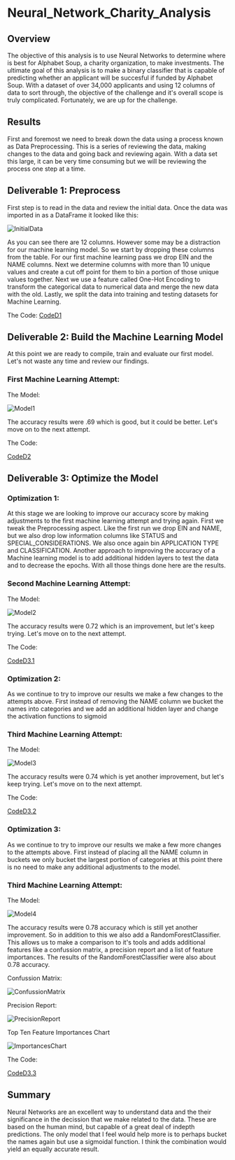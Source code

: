 # Neural_Network_Charity_Analysis

## Overview

The objective of this analysis is to use Neural Networks to determine where is best for Alphabet Soup, a charity organization, to make investments. The ultimate goal of this analysis is to make a binary classifier that is capable of predicting whether an applicant will be succesful if funded by Alphabet Soup. With a dataset of over 34,000 applicants and using 12 columns of data to sort through, the objective of the challenge and it's overall scope is truly complicated. Fortunately, we are up for the challenge.

## Results

First and foremost we need to break down the data using a process known as Data Preprocessing. This is a series of reviewing the data, making changes to the data and going back and reviewing again. With a data set this large, it can be very time consuming but we will be reviewing the process one step at a time.

## Deliverable 1: Preprocess

First step is to read in the data and review the initial data. Once the data was imported in as a DataFrame it looked like this:

![InitialData](./Images/InitialData1.png)

As you can see there are 12 columns. However some may be a distraction for our machine learning model. So we start by dropping these columns from the table. For our first machine learning pass we drop EIN and the NAME columns. Next we determine columns with more than 10 unique values and create a cut off point for them to bin a portion of those unique values together. Next we use a feature called One-Hot Encoding to transform the categorical data to numerical data and merge the new data with the old. Lastly, we split the data into training and testing datasets for Machine Learning.

The Code:
[CodeD1](./AlphabetSoupCharity_D1.ipynb)

## Deliverable 2: Build the Machine Learning Model

At this point we are ready to compile, train and evaluate our first model. Let's not waste any time and review our findings.

### First Machine Learning Attempt:

The Model:

![Model1](./Images/NeuralNetwork1.png)

The accuracy results were .69 which is good, but it could be better. Let's move on to the next attempt.

The Code:

[CodeD2](./AlphabetSoupCharity_D2.ipynb)

## Deliverable 3: Optimize the Model

### Optimization 1:

At this stage we are looking to improve our accuracy score by making adjustments to the first machine learning attempt and trying again. First we tweak the Preprocessing aspect. Like the first run we drop EIN and NAME, but we also drop low information columns like STATUS and SPECIAL_CONSIDERATIONS. We also once again bin APPLICATION TYPE and CLASSIFICATION. Another approach to improving the accuracy of a Machine learning model is to add additional hidden layers to test the data and to decrease the epochs. With all those things done here are the results.

### Second Machine Learning Attempt:

The Model:

![Model2](./Images/NeuralNetwork2.png)

The accuracy results were 0.72 which is an improvement, but let's keep trying. Let's move on to the next attempt.

The Code:

[CodeD3.1](./AlphabetSoupCharity_D3_1.ipynb)

### Optimization 2:

As we continue to try to improve our results we make a few changes to the attempts above. First instead of removing the NAME column we bucket the names into categories and we add an additional hidden layer and change the activation functions to sigmoid

### Third Machine Learning Attempt:

The Model:

![Model3](./Images/NeuralNetwork3.png)

The accuracy results were 0.74 which is yet another improvement, but let's keep trying. Let's move on to the next attempt.

The Code:

[CodeD3.2](./AlphabetSoupCharity_D3_2.ipynb)

### Optimization 3:

As we continue to try to improve our results we make a few more changes to the attempts above. First instead of placing all the NAME column in buckets we only bucket the largest portion of categories at this point there is no need to make any additional adjustments to the model.

### Third Machine Learning Attempt:

The Model:

![Model4](./Images/NeuralNetwork4.png)

The accuracy results were 0.78 accuracy which is still yet another improvement. So in addition to this we also add a RandomForestClassifier. This allows us to make a comparison to it's tools and adds additional features like a confussion matrix, a precision report and a list of feature importances. The results of the RandomForestClassifier were also about 0.78 accuracy.

Confussion Matrix:

![ConfussionMatrix](./Images/RandomForestClassifier_confusion_matrix.png)

Precision Report:

![PrecisionReport](./Images/PR.png)

Top Ten Feature Importances Chart

![ImportancesChart](./Images/ForestClassifier_feature_importance.png)


The Code:

[CodeD3.3](./AlphabetSoupCharity_D3_3.ipynb)

## Summary

Neural Networks are an excellent way to understand data and the their significance in the decission that we make related to the data. These are based on the human mind, but capable of a great deal of indepth predictions. The only model that I feel would help more is to perhaps bucket the names again but use a sigmoidal function. I think the combination would yield an equally accurate result.




